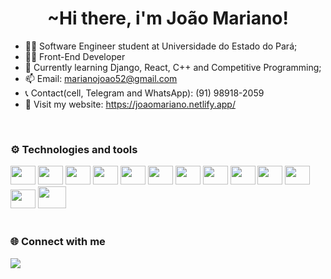 
<h1 align="center">~Hi there, i'm João Mariano!</h1>

- 🧑‍🎓 Software Engineer student at Universidade do Estado do Pará;
- 👨‍💻 Front-End Developer
- 📝 Currently learning Django, React, C++ and Competitive Programming;
- 📫 Email: marianojoao52@gmail.com
- 📞 Contact(cell, Telegram and WhatsApp): (91) 98918-2059
- 🚀 Visit my website: <a href="https://joaomariano.netlify.app/" target="_blank">https://joaomariano.netlify.app/</a>
<br>
 

### ⚙️ Technologies and tools
 <div style="display: inline_block">
    <img alling="center" height="30" width="40" src="https://cdn.jsdelivr.net/gh/devicons/devicon/icons/javascript/javascript-original.svg" />
    <img alling="center" height="30" width="40" src="https://cdn.jsdelivr.net/gh/devicons/devicon/icons/typescript/typescript-original.svg" />
    <img alling="center" height="30" width="40" src="https://cdn.jsdelivr.net/gh/devicons/devicon/icons/react/react-original.svg" />
    <img alling="center" height="30" width="40" src="https://cdn.jsdelivr.net/gh/devicons/devicon/icons/python/python-original.svg" />
    <img alling="center" height="30" width="40" src="https://cdn.jsdelivr.net/gh/devicons/devicon/icons/django/django-plain.svg" />
    <img alling="center" height="30" width="40" src="https://cdn.jsdelivr.net/gh/devicons/devicon/icons/html5/html5-original.svg" />
    <img alling="center" height="30" width="40" src="https://cdn.jsdelivr.net/gh/devicons/devicon/icons/css3/css3-original.svg" />
    <img alling="center" height="30" width="40" src="https://cdn.jsdelivr.net/gh/devicons/devicon/icons/bootstrap/bootstrap-original.svg" />
    <img alling="center" height="30" width="40" src="https://cdn.jsdelivr.net/gh/devicons/devicon/icons/c/c-original.svg" />
    <img alling="center" height="30" width="40" src="https://cdn.jsdelivr.net/gh/devicons/devicon/icons/cplusplus/cplusplus-original.svg" />
    <img alling="center" height="30" width="40" src="https://cdn.jsdelivr.net/gh/devicons/devicon/icons/java/java-plain.svg" />  
    <img alling="center" height="30" width="40" src="https://cdn.jsdelivr.net/gh/devicons/devicon/icons/linux/linux-original.svg" />
    <img alling="center" height="35" width="45" src="https://cdn.jsdelivr.net/gh/devicons/devicon/icons/docker/docker-plain.svg" />
</div>
<br>

### 🌐 Connect with me
<div>
  <a href="https://br.linkedin.com/in/joaomariano52?trk=people-guest_people_search-card" target="_blank"><img src="https://img.shields.io/badge/-LinkedIn-%230077B5?style=for-the-badge&logo=linkedin&logoColor=white" target="_blank"></a>
</div>
<br>
